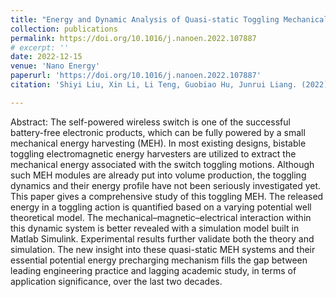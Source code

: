 ```yaml
---
title: "Energy and Dynamic Analysis of Quasi-static Toggling Mechanical Energy Harvester"
collection: publications
permalink: https://doi.org/10.1016/j.nanoen.2022.107887
# excerpt: ''
date: 2022-12-15
venue: 'Nano Energy'
paperurl: 'https://doi.org/10.1016/j.nanoen.2022.107887'
citation: 'Shiyi Liu, Xin Li, Li Teng, Guobiao Hu, Junrui Liang. (2022). &quot;Energy and Dynamic Analysis of Quasi-static Toggling Mechanical Energy Harvester.&quot; <i>Nano Energy</i>.'

---
```

Abstract: The self-powered wireless switch is one of the successful battery-free electronic products, which can be fully powered by a small mechanical energy harvesting (MEH). In most existing designs, bistable toggling electromagnetic energy harvesters are utilized to extract the mechanical energy associated with the switch toggling motions. Although such MEH modules are already put into volume production, the toggling dynamics and their energy profile have not been seriously investigated yet. This paper gives a comprehensive study of this toggling MEH. The released energy in a toggling action is quantified based on a varying potential well theoretical model. The mechanical–magnetic–electrical interaction within this dynamic system is better revealed with a simulation model built in Matlab Simulink. Experimental results further validate both the theory and simulation. The new insight into these quasi-static MEH systems and their essential potential energy precharging mechanism fills the gap between leading engineering practice and lagging academic study, in terms of application significance, over the last two decades.

<!-- [Download paper here](https://doi.org/10.1016/j.nanoen.2022.107887) -->

<!-- Recommended citation: Your Name, You. (2009). "Paper Title Number 1." <i>Journal 1</i>. 1(1). -->
